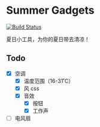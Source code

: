 # Summer Gadgets

[![Build Status](https://travis-ci.com/YunYouJun/summer-gadgets.svg?branch=master)](https://travis-ci.com/YunYouJun/summer-gadgets)

夏日小工具，为你的夏日带去清凉！

## Todo

- [x] 空调
  - [x] 温度范围（16-31˚C）
  - [x] 风 css
  - [x] 音效
    - [x] 按钮
    - [x] 工作声
- [ ] 电风扇
